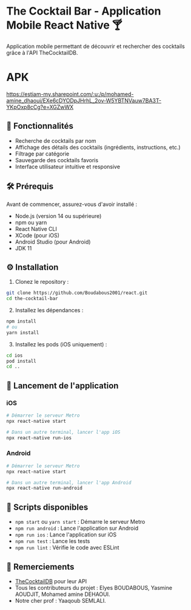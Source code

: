 # The Cocktail Bar - Application Mobile React Native 🍸

Application mobile permettant de découvrir et rechercher des cocktails grâce à l'API TheCocktailDB.

# APK 

https://estiam-my.sharepoint.com/:u:/p/mohamed-amine_dhaoui/EXe6cDYODpJHrhL_2ov-W5YBTNVauw7BA3T-YKpOxp8cCg?e=XGZwWX

## 📱 Fonctionnalités

- Recherche de cocktails par nom
- Affichage des détails des cocktails (ingrédients, instructions, etc.)
- Filtrage par catégorie
- Sauvegarde des cocktails favoris
- Interface utilisateur intuitive et responsive

## 🛠 Prérequis

Avant de commencer, assurez-vous d'avoir installé :

- Node.js (version 14 ou supérieure)
- npm ou yarn
- React Native CLI
- XCode (pour iOS)
- Android Studio (pour Android)
- JDK 11

## ⚙️ Installation

1. Clonez le repository :
```bash
git clone https://github.com/Boudabous2001/react.git
cd the-cocktail-bar
```

2. Installez les dépendances :
```bash
npm install
# ou
yarn install
```

3. Installez les pods (iOS uniquement) :
```bash
cd ios
pod install
cd ..
```


## 🚀 Lancement de l'application

### iOS

```bash
# Démarrer le serveur Metro
npx react-native start

# Dans un autre terminal, lancer l'app iOS
npx react-native run-ios
```

### Android

```bash
# Démarrer le serveur Metro
npx react-native start

# Dans un autre terminal, lancer l'app Android
npx react-native run-android
```


## 🔧 Scripts disponibles

- `npm start` ou `yarn start` : Démarre le serveur Metro
- `npm run android` : Lance l'application sur Android
- `npm run ios` : Lance l'application sur iOS
- `npm run test` : Lance les tests
- `npm run lint` : Vérifie le code avec ESLint


## 🙏 Remerciements

- [TheCocktailDB](https://www.thecocktaildb.com/) pour leur API
- Tous les contributeurs du projet : Elyes BOUDABOUS, Yasmine AOUDJIT, Mohamed amine DEHAOUI.
- Notre cher prof : Yaaqoub SEMLALI.
